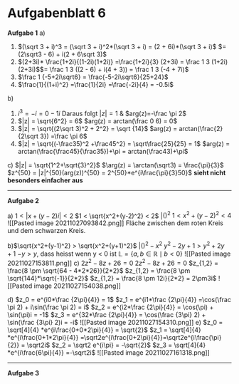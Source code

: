 # Aufgabenblatt 6
**Aufgabe 1**
a) 
1) $(\sqrt 3 + i)^3 = (\sqrt 3 + i)^2*(\sqrt 3 + i) = (2 + 6i)*(\sqrt 3 + i)$
$= (2\sqrt3 - 6) + i(2 + 6\sqrt 3)$
2) $(2+3i)* \frac{1+2i}{(1-2i)(1+2i)} =\frac{1+2i}{3} (2+3i) = \frac 1 3 (1+2i)(2+3i)$$= \frac 1 3 ((2 - 6) + i(4 + 3)) = \frac 1 3 (-4 + 7i)$
 3) $\frac 1 {-5+2i\sqrt6} = \frac{-5-2i\sqrt6}{25+24}$
 4) $\frac{1}{(1+i)^2} =\frac{1}{2i} =\frac{-2i}{4} = -0.5i$

b)
1) $i^3 = -i = 0-1i$ Daraus folgt $|z| = 1$ & $arg(z)=-\frac \pi 2$
2) $|z| = \sqrt{6^2} = 6$
$arg(z) = arctan(\frac 0 6) = 0$
3) $|z| = \sqrt{(2\sqrt 3)^2 + 2^2} = \sqrt {14}$
$arg(z) = arctan(\frac{2}{2\sqrt 3}) =\frac \pi 6$ 
4) $|z| = \sqrt{(-\frac35)^2 +\frac45^2} = \sqrt\frac{25}{25} = 1$
$arg(z) = arctan(\frac{\frac45}{\frac35})+\pi = arctan(\frac43)+\pi$

c) $|z| = \sqrt{1^2+\sqrt{3}^2}$
 $\arg(z) = \arctan(\sqrt3) = \frac{\pi}{3}$
 $z^{50} = |z|^{50}(arg(z))^{50} = 2^{50}*e^{i\frac{\pi}{3}50}$
 **sieht nicht besonders einfacher aus**

---
**Aufgabe 2**

a) $1 < |x+(y-2)i| < 2$
$1 < \sqrt{x^2+(y-2)^2} < 2$  |$()^2$
$1<x^2+(y-2)^2 < 4$
![[Pasted image 20211027093842.png]]
Fläche zwischen dem roten Kreis und dem schwarzen Kreis.

b)$\sqrt{x^2+(y-1)^2} > \sqrt{x^2+(y+1)^2}$    |$()^2 -x^2$
$y^2-2y+1 > y^2 + 2y + 1$
$-y>y$, dass heisst wenn y < 0 ist
$\mathbb{L} =\{a,b \in \mathbb R \mid b<0 \}$
![[Pasted image 20211027153811.png]]
c) $2z^2-8z +26 = 0$
$2z^2 -8z + 26 = 0$
$z_{1,2} = \frac{8 \pm \sqrt{64 - 4*2*26}}{2*2}$
$z_{1,2} = \frac{8 \pm \sqrt{144}*\sqrt{-1}}{2*2}$
$z_{1,2} = \frac{8 \pm 12i}{2*2} = 2\pm3i$
![[Pasted image 20211027154038.png]]

d) $z_0 = e^{i0*\frac {2\pi}{4}} = 1$
$z_1 = e^{i1*\frac {2\pi}{4}} =\cos(\frac \pi 2) + i\sin(\frac \pi 2) = i$
$z_2 = e^{i2*\frac {2\pi}{4}} = \cos(\pi) + \sin(\pi)i = -1$
$z_3 = e^{32*\frac {2\pi}{4}} = \cos(\frac {3\pi} 2) + \sin(\frac {3\pi} 2)i = -i$
![[Pasted image 20211027154310.png]]
e)
$z_0 = \sqrt[4]{4} *e^{i\frac{0+0*2\pi}{4}} = \sqrt{2}$
$z_1 = \sqrt[4]{4} *e^{i\frac{0+1*2\pi}{4}} =\sqrt2e^{i\frac{0+2\pi}{4}}=\sqrt2e^{i\frac{\pi}{2}} = \sqrt2i$
$z_2 = \sqrt2 e^{i\pi} = -\sqrt{2}$
$z_3 = \sqrt[4]{4} *e^{i\frac{6\pi}{4}} =-\sqrt2i$
![[Pasted image 20211027161318.png]]

---
**Aufgabe 3**
